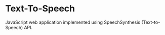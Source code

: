 # Text-To-Speech
JavaScript web application implemented using SpeechSynthesis (Text-to-Speech) API. 
